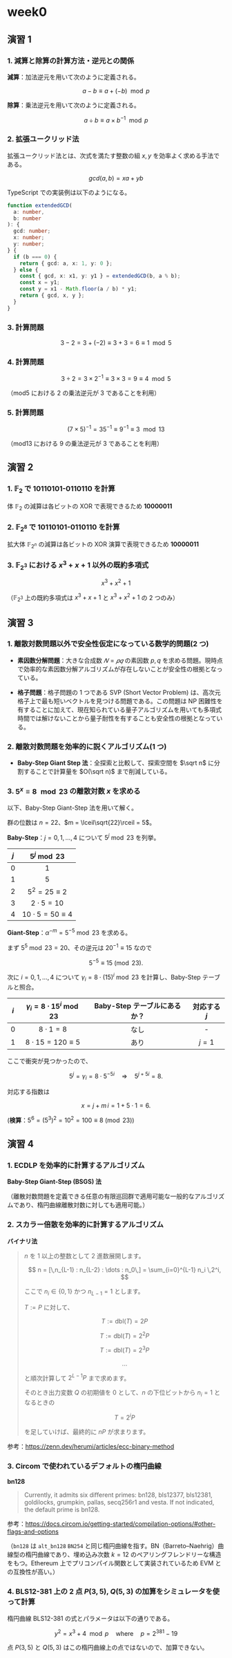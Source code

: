 # week0

## 演習 1

### 1. 減算と除算の計算方法・逆元との関係

**減算**：加法逆元を用いて次のように定義される。

```math
a - b \equiv a + (-b) \mod p
```

**除算**：乗法逆元を用いて次のように定義される。

```math
a \div b \equiv a \times b^{-1} \mod p
```

### 2. 拡張ユークリッド法

拡張ユークリッド法とは、次式を満たす整数の組 $x, y$ を効率よく求める手法である。

```math
gcd(a, b) = xa + yb
```

TypeScript での実装例は以下のようになる。

```ts
function extendedGCD(
  a: number,
  b: number
): {
  gcd: number;
  x: number;
  y: number;
} {
  if (b === 0) {
    return { gcd: a, x: 1, y: 0 };
  } else {
    const { gcd, x: x1, y: y1 } = extendedGCD(b, a % b);
    const x = y1;
    const y = x1 - Math.floor(a / b) * y1;
    return { gcd, x, y };
  }
}
```

### 3. 計算問題

```math
3 - 2 = 3 + (-2) \equiv 3 + 3 = 6 \equiv 1 \mod 5
```

### 4. 計算問題

```math
3 \div 2 = 3 \times 2^{-1} \equiv 3 \times 3 = 9 \equiv 4 \mod 5
```

（mod5 における 2 の乗法逆元が 3 であることを利用）

### 5. 計算問題

```math
(7 \times 5)^{-1} = 35^{-1} \equiv 9^{-1} \equiv 3 \mod 13
```

（mod13 における 9 の乗法逆元が 3 であることを利用）

## 演習 2

### 1. $\mathbb{F}_2$ で 10110101-0110110 を計算

体 $\mathbb{F}_2$ の減算は各ビットの XOR で表現できるため **10000011**

### 2. $\mathbb{F}_{2^8}$ で 10110101-0110110 を計算

拡大体 $\mathbb{F}_{2^n}$ の減算は各ビットの XOR 演算で表現できるため **10000011**

### 3. $\mathbb{F}_{2^3}$ における $x^3+x+1$ 以外の既約多項式

```math
x^3 + x^2 + 1
```

（$\mathbb{F}_{2^3}$ 上の既約多項式は $x^3 + x + 1$ と $x^3 + x^2 + 1$ の 2 つのみ）

## 演習 3

### 1. 離散対数問題以外で安全性仮定になっている数学的問題(2 つ)

- **素因数分解問題**：大きな合成数
  $𝑁=𝑝𝑞$ の素因数 $p,q$ を求める問題。現時点で効率的な素因数分解アルゴリズムが存在しないことが安全性の根拠となっている。

- **格子問題**：格子問題の 1 つである SVP (Short Vector Problem) は、高次元格子上で最も短いベクトルを見つける問題である。この問題は NP 困難性を有することに加えて、現在知られている量子アルゴリズムを用いても多項式時間では解けないことから量子耐性を有することも安全性の根拠となっている。

### 2. 離散対数問題を効率的に説くアルゴリズム(1 つ)

- **Baby-Step Giant Step 法**：全探索と比較して、探索空間を $\sqrt n$ に分割することで計算量を $O(\sqrt n)$ まで削減している。

### 3. $5^x \equiv 8 \mod 23$ の離散対数 $x$ を求める

以下、Baby-Step Giant-Step 法を用いて解く。

群の位数は $n=22$、$m = \lceil\sqrt{22}\rceil = 5$。

**Baby-Step**：$j=0,1,\dots,4$ について $5^j \bmod 23$ を列挙。

| $j$ |       $5^j \bmod 23$       |
| :-: | :------------------------: |
|  0  |             1              |
|  1  |             5              |
|  2  |    $5^2 = 25 \equiv 2$     |
|  3  |      $2 \cdot 5 = 10$      |
|  4  | $10 \cdot 5 = 50 \equiv 4$ |

**Giant-Step**：$\alpha^{-m} = 5^{-5} \bmod 23$ を求める。

まず $5^5 \bmod 23 = 20$、その逆元は $20^{-1}\equiv15$ なので

$$
5^{-5}\equiv15\pmod{23}.
$$

次に $i=0,1,\dots,4$ について
$\gamma_i = 8\cdot(15)^i \bmod23$ を計算し、Baby-Step テーブルと照合。

| $i$ | $\gamma_i = 8 \cdot 15^i \bmod23$ | Baby-Step テーブルにあるか？ | 対応する $j$ |
| :-: | :-------------------------------: | :--------------------------: | :----------: |
|  0  |          $8 \cdot 1 = 8$          |             なし             |      -       |
|  1  |    $8 \cdot 15 = 120 \equiv 5$    |             あり             |    $j=1$     |

ここで衝突が見つかったので、

$$
5^j = \gamma_i = 8 \cdot 5^{-5i}
\quad\Longrightarrow\quad
5^{j + 5i} = 8.
$$

対応する指数は

$$
x = j + m\,i = 1 + 5\cdot1 = 6.
$$

(**検算**：$5^6 = (5^3)^2 = 10^2 = 100 \equiv 8 \pmod {23}$)

## 演習 4

### 1. ECDLP を効率的に計算するアルゴリズム

**Baby-Step Giant-Step (BSGS) 法**

（離散対数問題を定義できる任意の有限巡回群で適用可能な一般的なアルゴリズムであり、楕円曲線離散対数に対しても適用可能。）

### 2. スカラー倍散を効率的に計算するアルゴリズム

**バイナリ法**

> $n$ を 1 以上の整数として 2 進数展開します。
>
> $$
> n = [\,n_{L-1} : n_{L-2} : \dots : n_0\,]
>   = \sum_{i=0}^{L-1} n_i \,2^i,
> $$
>
> ここで $n_i\in\{0,1\}$ かつ $n_{L-1}=1$ とします。
>
> $T := P$ に対して、
>
> $$
> T := \mathrm{dbl}(T) = 2P
> $$
>
> $$
> T := \mathrm{dbl}(T) = 2^2P
> $$
>
> $$
> T := \mathrm{dbl}(T) = 2^3P
> $$
>
> $$
> ...
> $$
>
> と順次計算して $2^{L-1}P$ まで求めます。
>
> そのとき出力変数 $Q$ の初期値を 0 として、$n$ の下位ビットから $n_i = 1$ となるときの
>
> $$
> T = 2^iP
> $$
>
> を足していけば、最終的に $nP$ が求まります。

参考：https://zenn.dev/herumi/articles/ecc-binary-method

### 3. Circom で使われているデフォルトの楕円曲線

**bn128**

> Currently, it admits six different primes: bn128, bls12377, bls12381, goldilocks, grumpkin, pallas, secq256r1 and vesta. If not indicated, the default prime is bn128.

参考：https://docs.circom.io/getting-started/compilation-options/#other-flags-and-options

（`bn128` は `alt_bn128` `BN254` と同じ楕円曲線を指す。BN（Barreto–Naehrig）曲線型の楕円曲線であり、埋め込み次数 $k=12$ のペアリングフレンドリーな構造をもつ。Ethereum 上でプリコンパイル関数として実装されているため EVM との互換性が高い。）

### 4. BLS12-381 上の 2 点 $P(3, 5)$, $Q(5, 3)$ の加算をシミュレータを使って計算

楕円曲線 BLS12-381 の式とパラメータは以下の通りである。

$$
y^2 = x^3 + 4 \mod p \quad\text{where}\quad
p = 2^{381} - 19
$$

点 $P(3, 5)$ と $Q(5, 3)$ はこの楕円曲線上の点ではないので、加算できない。
